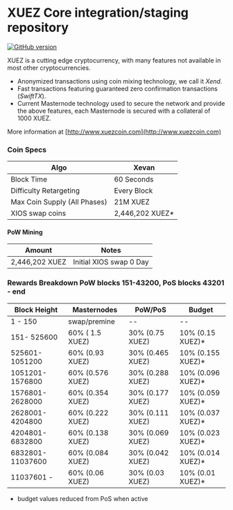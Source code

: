 XUEZ Core integration/staging repository
=====================================
[![GitHub version](https://badge.fury.io/gh/XUEZ%2FXUEZ.svg)](https://badge.fury.io/gh/XUEZ%2FXUEZ)

XUEZ is a cutting edge cryptocurrency, with many features not available in most other cryptocurrencies.
- Anonymized transactions using coin mixing technology, we call it _Xend_.
- Fast transactions featuring guaranteed zero confirmation transactions (_SwiftTX_).
- Current Masternode technology used to secure the network and provide the above features, each Masternode is secured with a collateral of 1000 XUEZ.

More information at [http://www.xuezcoin.com](http://www.xuezcoin.com)

### Coin Specs
| Algo                         | Xevan              |
|------------------------------|--------------------|
| Block Time                   | 60 Seconds         |
| Difficulty Retargeting       | Every Block        |
| Max Coin Supply (All Phases) | 21M XUEZ           |
| XIOS swap coins              | 2,446,202 XUEZ*    |

#### PoW Mining

|  **Amount**             | **Notes**                |
|-------------------------|--------------------------|
| 2,446,202 XUEZ          | Initial XIOS swap 0 Day  |

### Rewards Breakdown PoW blocks 151-43200, PoS blocks 43201 - end

| **Block Height**       | **Masternodes**    | **PoW/PoS**               | **Budget**               |
|----------------------------|---------------------------|---------------------------|----------------------------|
| 1 - 150                     | swap/premine         | --                             | --                              |
| 151- 525600            | 60% ( 1.5 XUEZ)    | 30% (0.75 XUEZ)    | 10% (0.15 XUEZ)*   |
| 525601-1051200     | 60% (0.93 XUEZ)   | 30% (0.465 XUEZ)  | 10% (0.155 XUEZ)* |
| 1051201-1576800   | 60% (0.576 XUEZ) | 30% (0.288 XUEZ)  | 10% (0.096 XUEZ)* |
| 1576801-2628000   | 60% (0.354 XUEZ) | 30% (0.177 XUEZ)  | 10% (0.059 XUEZ)* |
| 2628001-4204800   | 60% (0.222 XUEZ) | 30% (0.111 XUEZ)  | 10% (0.037 XUEZ)* |
| 4204801-6832800   | 60% (0.138 XUEZ) | 30% (0.069 XUEZ)  | 10% (0.023 XUEZ)* |
| 6832801-11037600 | 60% (0.084 XUEZ) | 30% (0.042 XUEZ)  | 10% (0.014 XUEZ)* |
| 11037601 -              | 60% (0.06 XUEZ)   | 30% (0.03  XUEZ)  | 10% (0.01 XUEZ)*    |
* budget values reduced from PoS when active